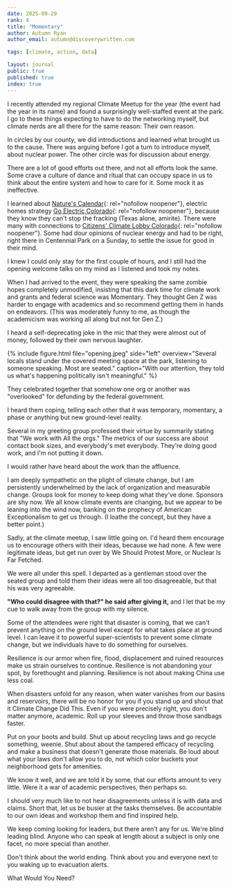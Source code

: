 ```yaml
---
date: 2025-09-29
rank: 4
title: "Momentary"
author: Autumn Ryan
author_email: autumn@discoverywritten.com

tags: [climate, action, data]

layout: journal
public: true
published: true
index: true
---
```


I recently attended my regional Climate Meetup for the year (the event had the year in its name) and found a surprisingly well-staffed event at the park. I go to these things expecting to have to do the networking myself, but climate nerds are all there for the same reason: Their own reason.

In circles by our county, we did introductions and learned what brought us to the cause. There was arguing before I got a turn to introduce myself, about nuclear power. The other circle was for discussion about energy.

There are a lot of good efforts out there, and not all efforts look the same. Some crave a culture of dance and ritual that can occupy space in us to think about the entire system and how to care for it. Some mock it as ineffective.

I learned about [Nature's Calendar](https://www.naturescalendar.org/){: rel="nofollow noopener"}, electric homes strategy [Go Electric Colorado](https://goelectriccolorado.org/){: rel="nofollow noopener"}, because they know they can't stop the fracking (Texas alone, amirite). There were many with connections to [Citizens' Climate Lobby Colorado](https://coloradoccl.org/){: rel="nofollow noopener"}. Some had dour opinions of nuclear energy and had to be right, right there in Centennial Park on a Sunday, to settle the issue for good in their mind.

I knew I could only stay for the first couple of hours, and I still had the opening welcome talks on my mind as I listened and took my notes.

When I had arrived to the event, they were speaking the same zombie hopes completely unmodified, insisting that this dark time for climate work and grants and federal science was Momentary. They thought Gen Z was harder to engage with academics and so recommend getting them in hands on endeavors. (This was moderately funny to me, as though the academicism was working all along but not for Gen Z.)

I heard a self-deprecating joke in the mic that they were almost out of money, followed by their own nervous laughter.

{% include figure.html file="opening.jpeg"
  side="left"
  overview="Several locals stand under the covered meeting space at the park, listening to someone speaking. Most are seated."
  caption="With our attention, they told us what's happening politically isn't meaningful."
%}

They celebrated together that somehow one org or another was "overlooked" for defunding by the federal government.

I heard them coping, telling each other that it was temporary, momentary, a phase or anything but new ground-level reality.

Several in my greeting group professed their virtue by summarily stating that "We work with All the orgs." The metrics of our success are about contact book sizes, and everybody's met everybody. They're doing good work, and I'm not putting it down.

I would rather have heard about the work than the affluence.

I am deeply sympathetic on the plight of climate change, but I am persistently underwhelmed by the lack of organization and measurable change. Groups look for money to keep doing what they've done. Sponsors are shy now. We all know climate events are changing, but we appear to be leaning into the wind now, banking on the prophecy of American Exceptionalism to get us through. (I loathe the concept, but they have a better point.)

Sadly, at the climate meetup, I saw little going on. I'd heard them encourage us to encourage others with their ideas, because we had none. A few were legitimate ideas, but get run over by We Should Protest More, or Nuclear Is Far Fetched.

We were all under this spell. I departed as a gentleman stood over the seated group and told them their ideas were all too disagreeable, but that his was very agreeable.

**"Who could disagree with that?" he said after giving it,** and I let that be my cue to walk away from the group with my silence.

Some of the attendees were right that disaster is coming, that we can't prevent anything on the ground level except for what takes place at ground level. I can leave it to powerful super-scientists to prevent some climate change, but we individuals have to do something for ourselves.

Resilience is our armor when fire, flood, displacement and ruined resources make us strain ourselves to continue. Resilience is not abandoning your spot, by forethought and planning. Resilience is not about making China use less coal.

When disasters unfold for any reason, when water vanishes from our basins and reservoirs, there will be no honor for you if you stand up and shout that it Climate Change Did This. Even if you were precisely right, you don't matter anymore, academic. Roll up your sleeves and throw those sandbags faster.

Put on your boots and build. Shut up about recycling laws and go recycle something, weenie. Shut about about the tampered efficacy of recycling and make a business that doesn't generate those materials. Be loud about what your laws don't allow you to do, not which color buckets your neighborhood gets for amenities.

We know it well, and we are told it by some, that our efforts amount to very little. Were it a war of academic perspectives, then perhaps so.

I should very much like to not hear disagreements unless it is with data and claims. Short that, let us be busier at the tasks themselves. Be accountable to our own ideas and workshop them and find inspired help.

We keep coming looking for leaders, but there aren't any for us. We're blind leading blind. Anyone who can speak at length about a subject is only one facet, no more special than another.

Don't think about the world ending. Think about you and everyone next to you waking up to evacuation alerts.

What Would You Need?
